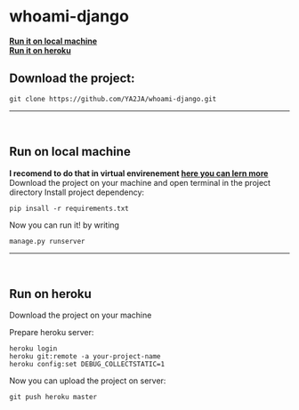 # whoami-django
**[Run it on local machine](#run-on-local-machine)**<br>
**[Run it on heroku](#run-on-heroku)**<br>

## Download the project:
  ```
  git clone https://github.com/YA2JA/whoami-django.git
  ```
***
<br>

## Run on local machine
  **I recomend to do that in virtual envirenement [here you can lern more](https://uoa-eresearch.github.io/eresearch-cookbook/recipe/2014/11/26/python-virtual-env/)**<br>
  Download the project on your machine and open terminal in the project directory
  Install project dependency:
  ```
  pip insall -r requirements.txt
  ```
  Now you can run it! by writing
  ```
  manage.py runserver
  ```
  
***
<br>

## Run on heroku
  Download the project on your machine <br>
  
  Prepare heroku server:
  ```
  heroku login
  heroku git:remote -a your-project-name
  heroku config:set DEBUG_COLLECTSTATIC=1
  ```
  Now you can upload the project on server:
  ```
  git push heroku master
  ```
